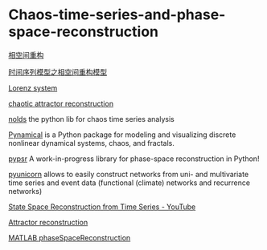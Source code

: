 # Chaos-time-series-and-phase-space-reconstruction
[相空间重构](http://saili.science/2017/05/10/phase-space-reconstruction/)

[时间序列模型之相空间重构模型](https://zhuanlan.zhihu.com/p/32910931)

[Lorenz system](https://en.wikipedia.org/wiki/Lorenz_system)

[chaotic attractor reconstruction](http://node99.org/tutorials/ar/)

[nolds](https://pypi.org/project/nolds/) the python lib for chaos time series analysis

[Pynamical](https://github.com/gboeing/pynamical) is a Python package for modeling and visualizing discrete nonlinear dynamical systems, chaos, and fractals.

[pypsr](https://github.com/hsharrison/pypsr) A work-in-progress library for phase-space reconstruction in Python!

[pyunicorn](http://www.pik-potsdam.de/~donges/pyunicorn/index.html) allows to easily construct networks from uni- and multivariate time series and event data (functional (climate) networks and recurrence networks)

[State Space Reconstruction from Time Series - YouTube](https://www.youtube.com/watch?v=cw9B8XuSCzQ)

[Attractor reconstruction](http://www.scholarpedia.org/article/Attractor_reconstruction)

[MATLAB phaseSpaceReconstruction](https://www.mathworks.com/help/predmaint/ref/phasespacereconstruction.html)
